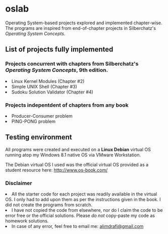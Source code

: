 # oslab
Operating System-based projects explored and implemented chapter-wise. 
The programs are inspired from end-of-chapter projects in Silberchatz's _Operating System Concepts_.

## List of projects fully implemented

### Projects concurrent with chapters from Silberchatz's _Operating System Concepts_, 9th edition.
<li> Linux Kernel Modules (Chapter #2) <br>
<li> Simple UNIX Shell (Chapter #3) <br>
<li> Sudoku Solution Validator (Chapter #4) <br>
  
### Projects indepentdent of chapters from any book
<li> Producer-Consumer problem
<li> PING-PONG problem

## Testing environment
All programs were created and executed on a **Linux Debian** virtual OS running atop my Windows 8.1 native OS via VMware Workstation.

The Debian virtual OS I used was the official virtual OS provided as a student resource here: http://www.os-book.com/ 

### Disclaimer
<li> All the starter code for each project was readily available in the virtual OS. I only had to add upon them as per the instructions given in the book. I did not create the programs from scratch.
<li> I have not copied the code from elsewhere, nor do I claim the code to be error free or the official solutions. 
Please <em>do not</em> copy-paste my code as homework solutions.
<li> In case of any error, feel free to email me: <a href="mailto:alimdrafi@gmail.com" target="_blank"> alimdrafi@gmail.com </a>
